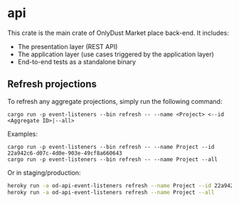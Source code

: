 # api

This crate is the main crate of OnlyDust Market place back-end.
It includes:

- The presentation layer (REST API)
- The application layer (use cases triggered by the application layer)
- End-to-end tests as a standalone binary

## Refresh projections

To refresh any aggregate projections, simply run the following command:

```
cargo run -p event-listeners --bin refresh -- --name <Project> <--id <Aggregate ID>|--all>
```

Examples:

```
cargo run -p event-listeners --bin refresh -- --name Project --id 22a942c6-d07c-4d0e-903e-49cf8a660643
cargo run -p event-listeners --bin refresh -- --name Project --all
```

Or in staging/production:

```bash
heroky run -a od-api-event-listeners refresh --name Project --id 22a942c6-d07c-4d0e-903e-49cf8a660643
heroky run -a od-api-event-listeners refresh --name Project --all
```
